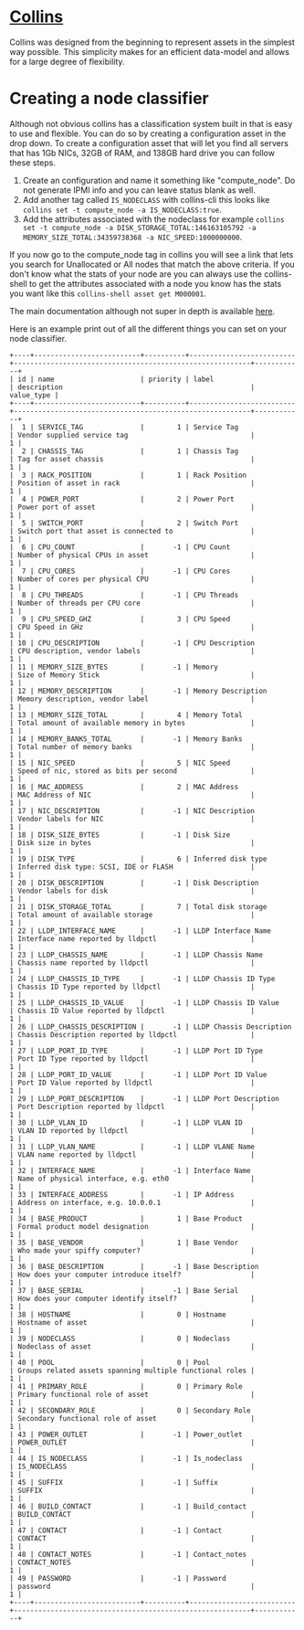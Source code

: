 [Collins](http://tumblr.github.io/collins/)
=======

Collins was designed from the beginning to represent assets in the simplest way possible. This simplicity makes for 
an efficient data-model and allows for a large degree of flexibility.

# Creating a node classifier

Although not obvious collins has a classification system built in that is easy to use and flexible. You can do so by
creating a configuration asset in the drop down. To create a configuration asset that will let you find all servers
that has 1Gb NICs, 32GB of RAM, and 138GB hard drive you can follow these steps.

1. Create an configuration and name it something like "compute_node". Do not generate IPMI info and you can leave status blank as well.
2. Add another tag called `IS_NODECLASS` with collins-cli this looks like `collins set -t compute_node -a IS_NODECLASS:true`.
3. Add the attributes associated with the nodeclass for example `collins set -t compute_node -a DISK_STORAGE_TOTAL:146163105792 -a MEMORY_SIZE_TOTAL:34359738368 -a NIC_SPEED:1000000000`.

If you now go to the compute_node tag in collins you will see a link that lets you search for Unallocated or All nodes 
that match the above criteria. If you don't know what the stats of your node are you can always use the collins-shell
to get the attributes associated with a node you know has the stats you want like this `collins-shell asset get M000001`.

The main documentation although not super in depth is available [here](http://tumblr.github.io/collins/configuration.html#node%20classifier).

Here is an example print out of all the different things you can set on your node classifier.

```
+----+--------------------------+----------+--------------------------+----------------------------------------------------------+------------+
| id | name                     | priority | label                    | description                                              | value_type |
+----+--------------------------+----------+--------------------------+----------------------------------------------------------+------------+
|  1 | SERVICE_TAG              |        1 | Service Tag              | Vendor supplied service tag                              |          1 |
|  2 | CHASSIS_TAG              |        1 | Chassis Tag              | Tag for asset chassis                                    |          1 |
|  3 | RACK_POSITION            |        1 | Rack Position            | Position of asset in rack                                |          1 |
|  4 | POWER_PORT               |        2 | Power Port               | Power port of asset                                      |          1 |
|  5 | SWITCH_PORT              |        2 | Switch Port              | Switch port that asset is connected to                   |          1 |
|  6 | CPU_COUNT                |       -1 | CPU Count                | Number of physical CPUs in asset                         |          1 |
|  7 | CPU_CORES                |       -1 | CPU Cores                | Number of cores per physical CPU                         |          1 |
|  8 | CPU_THREADS              |       -1 | CPU Threads              | Number of threads per CPU core                           |          1 |
|  9 | CPU_SPEED_GHZ            |        3 | CPU Speed                | CPU Speed in GHz                                         |          1 |
| 10 | CPU_DESCRIPTION          |       -1 | CPU Description          | CPU description, vendor labels                           |          1 |
| 11 | MEMORY_SIZE_BYTES        |       -1 | Memory                   | Size of Memory Stick                                     |          1 |
| 12 | MEMORY_DESCRIPTION       |       -1 | Memory Description       | Memory description, vendor label                         |          1 |
| 13 | MEMORY_SIZE_TOTAL        |        4 | Memory Total             | Total amount of available memory in bytes                |          1 |
| 14 | MEMORY_BANKS_TOTAL       |       -1 | Memory Banks             | Total number of memory banks                             |          1 |
| 15 | NIC_SPEED                |        5 | NIC Speed                | Speed of nic, stored as bits per second                  |          1 |
| 16 | MAC_ADDRESS              |        2 | MAC Address              | MAC Address of NIC                                       |          1 |
| 17 | NIC_DESCRIPTION          |       -1 | NIC Description          | Vendor labels for NIC                                    |          1 |
| 18 | DISK_SIZE_BYTES          |       -1 | Disk Size                | Disk size in bytes                                       |          1 |
| 19 | DISK_TYPE                |        6 | Inferred disk type       | Inferred disk type: SCSI, IDE or FLASH                   |          1 |
| 20 | DISK_DESCRIPTION         |       -1 | Disk Description         | Vendor labels for disk                                   |          1 |
| 21 | DISK_STORAGE_TOTAL       |        7 | Total disk storage       | Total amount of available storage                        |          1 |
| 22 | LLDP_INTERFACE_NAME      |       -1 | LLDP Interface Name      | Interface name reported by lldpctl                       |          1 |
| 23 | LLDP_CHASSIS_NAME        |       -1 | LLDP Chassis Name        | Chassis name reported by lldpctl                         |          1 |
| 24 | LLDP_CHASSIS_ID_TYPE     |       -1 | LLDP Chassis ID Type     | Chassis ID Type reported by lldpctl                      |          1 |
| 25 | LLDP_CHASSIS_ID_VALUE    |       -1 | LLDP Chassis ID Value    | Chassis ID Value reported by lldpctl                     |          1 |
| 26 | LLDP_CHASSIS_DESCRIPTION |       -1 | LLDP Chassis Description | Chassis Description reported by lldpctl                  |          1 |
| 27 | LLDP_PORT_ID_TYPE        |       -1 | LLDP Port ID Type        | Port ID Type reported by lldpctl                         |          1 |
| 28 | LLDP_PORT_ID_VALUE       |       -1 | LLDP Port ID Value       | Port ID Value reported by lldpctl                        |          1 |
| 29 | LLDP_PORT_DESCRIPTION    |       -1 | LLDP Port Description    | Port Description reported by lldpctl                     |          1 |
| 30 | LLDP_VLAN_ID             |       -1 | LLDP VLAN ID             | VLAN ID reported by lldpctl                              |          1 |
| 31 | LLDP_VLAN_NAME           |       -1 | LLDP VLANE Name          | VLAN name reported by lldpctl                            |          1 |
| 32 | INTERFACE_NAME           |       -1 | Interface Name           | Name of physical interface, e.g. eth0                    |          1 |
| 33 | INTERFACE_ADDRESS        |       -1 | IP Address               | Address on interface, e.g. 10.0.0.1                      |          1 |
| 34 | BASE_PRODUCT             |        1 | Base Product             | Formal product model designation                         |          1 |
| 35 | BASE_VENDOR              |        1 | Base Vendor              | Who made your spiffy computer?                           |          1 |
| 36 | BASE_DESCRIPTION         |       -1 | Base Description         | How does your computer introduce itself?                 |          1 |
| 37 | BASE_SERIAL              |       -1 | Base Serial              | How does your computer identify itself?                  |          1 |
| 38 | HOSTNAME                 |        0 | Hostname                 | Hostname of asset                                        |          1 |
| 39 | NODECLASS                |        0 | Nodeclass                | Nodeclass of asset                                       |          1 |
| 40 | POOL                     |        0 | Pool                     | Groups related assets spanning multiple functional roles |          1 |
| 41 | PRIMARY_ROLE             |        0 | Primary Role             | Primary functional role of asset                         |          1 |
| 42 | SECONDARY_ROLE           |        0 | Secondary Role           | Secondary functional role of asset                       |          1 |
| 43 | POWER_OUTLET             |       -1 | Power_outlet             | POWER_OUTLET                                             |          1 |
| 44 | IS_NODECLASS             |       -1 | Is_nodeclass             | IS_NODECLASS                                             |          1 |
| 45 | SUFFIX                   |       -1 | Suffix                   | SUFFIX                                                   |          1 |
| 46 | BUILD_CONTACT            |       -1 | Build_contact            | BUILD_CONTACT                                            |          1 |
| 47 | CONTACT                  |       -1 | Contact                  | CONTACT                                                  |          1 |
| 48 | CONTACT_NOTES            |       -1 | Contact_notes            | CONTACT_NOTES                                            |          1 |
| 49 | PASSWORD                 |       -1 | Password                 | password                                                 |          1 |
+----+--------------------------+----------+--------------------------+----------------------------------------------------------+------------+
```
